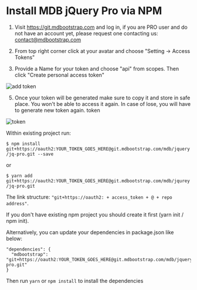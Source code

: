 # Install MDB jQuery Pro via NPM

1. Visit https://git.mdbootstrap.com and log in, if you are PRO user and do not have an account yet, please request one contacting us: contact@mdbootstrap.com

2. From top right corner click at your avatar and choose "Setting → Access Tokens"

3. Provide a Name for your token and choose "api" from scopes. Then click "Create personal access token"

![add token](https://mdbootstrap.com/img/React/add_token.png)

5. Once your token will be generated make sure to copy it and store in safe place. You won't be able to access it again. In case of lose, you will have to generate new token again.
token

![token](https://mdbootstrap.com/img/React/token.png)

Within existing project run:

`$ npm install git+https://oauth2:YOUR_TOKEN_GOES_HERE@git.mdbootstrap.com/mdb/jquery/jq-pro.git --save`

or 

`$ yarn add git+https://oauth2:YOUR_TOKEN_GOES_HERE@git.mdbootstrap.com/mdb/jqurey/jq-pro.git`

The link structure: `"git+https://oauth2: + access_token + @ + repo address"`.

If you don't have existing npm project you should create it first (yarn init / npm init).

Alternatively, you can update your dependencies in package.json like below:

```
"dependencies": {
  "mdbootstrap": "git+https://oauth2:YOUR_TOKEN_GOES_HERE@git.mdbootstrap.com/mdb/jquery/jq-pro.git"
}
```

Then run `yarn` or `npm install` to install the dependencies